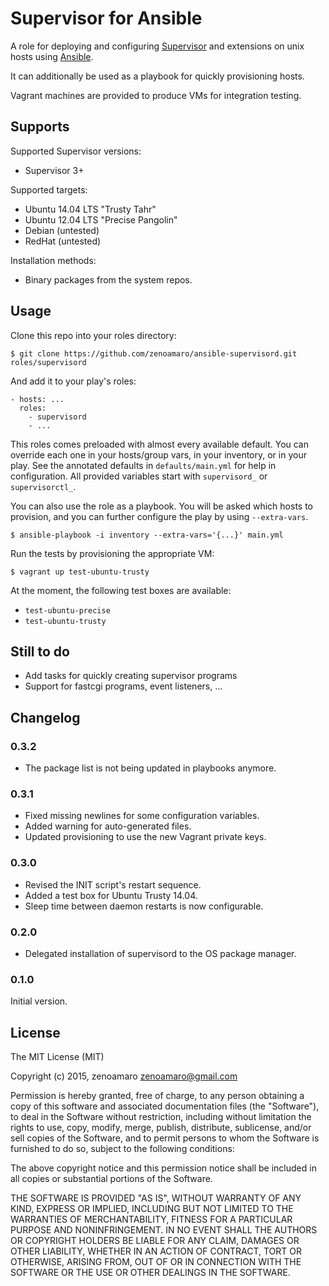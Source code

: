 Supervisor for Ansible
======================
A role for deploying and configuring [Supervisor](http://supervisord.org) and extensions on unix hosts using [Ansible](http://www.ansibleworks.com).

It can additionally be used as a playbook for quickly provisioning hosts.

Vagrant machines are provided to produce VMs for integration testing.


Supports
--------
Supported Supervisor versions:
- Supervisor 3+

Supported targets:
- Ubuntu 14.04 LTS "Trusty Tahr"
- Ubuntu 12.04 LTS "Precise Pangolin"
- Debian (untested)
- RedHat (untested)

Installation methods:
- Binary packages from the system repos.


Usage
-----
Clone this repo into your roles directory:

    $ git clone https://github.com/zenoamaro/ansible-supervisord.git roles/supervisord

And add it to your play's roles:

    - hosts: ...
      roles:
        - supervisord
        - ...

This roles comes preloaded with almost every available default. You can override each one in your hosts/group vars, in your inventory, or in your play. See the annotated defaults in `defaults/main.yml` for help in configuration. All provided variables start with `supervisord_` or `supervisorctl_`.

You can also use the role as a playbook. You will be asked which hosts to provision, and you can further configure the play by using `--extra-vars`.

    $ ansible-playbook -i inventory --extra-vars='{...}' main.yml

Run the tests by provisioning the appropriate VM:

    $ vagrant up test-ubuntu-trusty

At the moment, the following test boxes are available:

- `test-ubuntu-precise`
- `test-ubuntu-trusty`


Still to do
-----------
- Add tasks for quickly creating supervisor programs
- Support for fastcgi programs, event listeners, ...


Changelog
---------
### 0.3.2
- The package list is not being updated in playbooks anymore.

### 0.3.1
- Fixed missing newlines for some configuration variables.
- Added warning for auto-generated files.
- Updated provisioning to use the new Vagrant private keys.

### 0.3.0
- Revised the INIT script's restart sequence.
- Added a test box for Ubuntu Trusty 14.04.
- Sleep time between daemon restarts is now configurable.

### 0.2.0
- Delegated installation of supervisord to the OS package manager.

### 0.1.0
Initial version.


License
-------
The MIT License (MIT)

Copyright (c) 2015, zenoamaro <zenoamaro@gmail.com>

Permission is hereby granted, free of charge, to any person obtaining a copy
of this software and associated documentation files (the "Software"), to deal
in the Software without restriction, including without limitation the rights
to use, copy, modify, merge, publish, distribute, sublicense, and/or sell
copies of the Software, and to permit persons to whom the Software is
furnished to do so, subject to the following conditions:

The above copyright notice and this permission notice shall be included in
all copies or substantial portions of the Software.

THE SOFTWARE IS PROVIDED "AS IS", WITHOUT WARRANTY OF ANY KIND, EXPRESS OR
IMPLIED, INCLUDING BUT NOT LIMITED TO THE WARRANTIES OF MERCHANTABILITY,
FITNESS FOR A PARTICULAR PURPOSE AND NONINFRINGEMENT. IN NO EVENT SHALL THE
AUTHORS OR COPYRIGHT HOLDERS BE LIABLE FOR ANY CLAIM, DAMAGES OR OTHER
LIABILITY, WHETHER IN AN ACTION OF CONTRACT, TORT OR OTHERWISE, ARISING FROM,
OUT OF OR IN CONNECTION WITH THE SOFTWARE OR THE USE OR OTHER DEALINGS IN
THE SOFTWARE.
